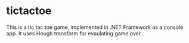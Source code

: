 # tictactoe

This is a tic tac toe game, implemented in .NET Framework as a console app.
It uses Hough transform for evaulating game over.
